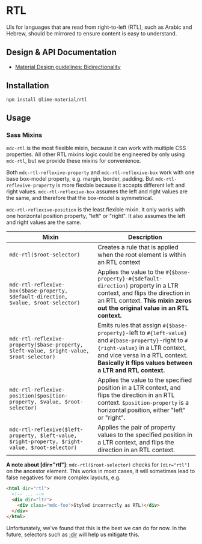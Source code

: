 <!--docs:
title: "RTL"
layout: detail
section: components
excerpt: "Right-to-left and bi-directional text layout via SCSS helpers."
path: /catalog/rtl/
-->

# RTL

UIs for languages that are read from right-to-left (RTL), such as Arabic and Hebrew, should be mirrored to ensure content is easy to understand.

## Design & API Documentation

<ul class="icon-list">
  <li class="icon-list-item icon-list-item--spec">
    <a href="https://material.io/go/design-bidirectionality">Material Design guidelines: Bidirectionality</a>
  </li>
</ul>

## Installation

```
npm install @lime-material/rtl
```

## Usage

### Sass Mixins

`mdc-rtl` is the most flexible mixin, because it can work with multiple CSS properties. All other RTL mixins logic could be engineered by only using `mdc-rtl`, but we provide these mixins for convenience.

Both `mdc-rtl-reflexive-property` and `mdc-rtl-reflexive-box` work with one base box-model property, e.g. margin, border, padding. But `mdc-rtl-reflexive-property` is more flexible because it accepts different left and right values. `mdc-rtl-reflexive-box` assumes the left and right values are the same, and therefore that the box-model is symmetrical.

`mdc-rtl-reflexive-position` is the least flexible mixin. It only works with one horizontal position property, "left" or "right". It also assumes the left and right values are the same.

| Mixin | Description |
| ----------------------------------------------- | - |
| `mdc-rtl($root-selector)` | Creates a rule that is applied when the root element is within an RTL context |
| `mdc-rtl-reflexive-box($base-property, $default-direction, $value, $root-selector)` | Applies the value to the `#{$base-property}-#{$default-direction}` property  in a LTR context, and flips the direction in an RTL context. **This mixin zeros out the original value in an RTL context.**  |
| `mdc-rtl-reflexive-property($base-property, $left-value, $right-value, $root-selector)` | Emits rules that assign `#{$base-property}`-left to `#{left-value}` and `#{base-property}`-right to `#{right-value}` in a LTR context, and vice versa in a RTL context. **Basically it flips values between a LTR and RTL context.** |
| `mdc-rtl-reflexive-position($position-property, $value, $root-selector)` | Applies the value to the specified position in a LTR context, and flips the direction in an RTL context. `$position-property` is a horizontal position, either "left" or "right". |
| `mdc-rtl-reflexive($left-property, $left-value, $right-property, $right-value, $root-selector)` | Applies the pair of property values to the specified position in a LTR context, and flips the direction in an RTL context. |

**A note about [dir="rtl"]**: `mdc-rtl($root-selector)` checks for `[dir="rtl"]` on the ancestor element. This works in most cases, it will sometimes lead to false negatives for more complex layouts, e.g.

```html
<html dir="rtl">
  <!-- ... -->
  <div dir="ltr">
    <div class="mdc-foo">Styled incorrectly as RTL!</div>
  </div>
</html>
```

Unfortunately, we've found that this is the best we can do for now. In the future, selectors such as [:dir](http://mdn.io/:dir) will help us mitigate this.
